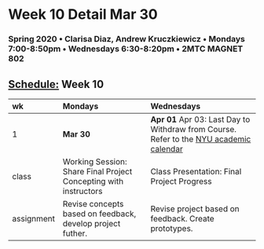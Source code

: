 # Week 10 Detail Mar 30

### Spring 2020 • Clarisa Diaz, Andrew Kruczkiewicz • Mondays 7:00-8:50pm • Wednesdays 6:30-8:20pm • 2MTC MAGNET 802

## [Schedule:](./) Week 10

| wk | Mondays | Wednesdays |
| :--- | :--- | :--- |
| 1 | **Mar 30** | **Apr 01**    Apr 03: Last Day to Withdraw from Course. Refer to the [NYU academic calendar](https://www.nyu.edu/registrar/calendars/university-academic-calendar.html#1194) |
| class | Working Session: Share Final Project Concepting with instructors | Class Presentation: Final Project Progress |
| assignment | Revise concepts based on feedback, develop project futher. | Revise project based on feedback. Create prototypes. |

